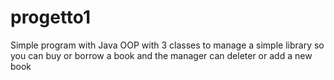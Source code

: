 # progetto1
Simple program with Java OOP with 3 classes to manage a simple library so you can buy or borrow a book 
and the manager can deleter or add a new book 
